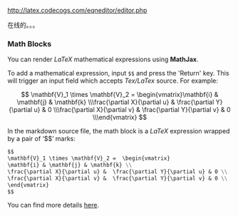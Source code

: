 

http://latex.codecogs.com/eqneditor/editor.php

在线的。。。



### Math Blocks

You can render *LaTeX* mathematical expressions using **MathJax**.

To add a mathematical expression, input `$$` and press the 'Return' key. This will trigger an input field which accepts *Tex/LaTex* source. For example:


$$
\mathbf{V}_1 \times \mathbf{V}_2 =  \begin{vmatrix}\mathbf{i} & \mathbf{j} & \mathbf{k} \\\frac{\partial X}{\partial u} &  \frac{\partial Y}{\partial u} & 0 \\\frac{\partial X}{\partial v} &  \frac{\partial Y}{\partial v} & 0 \\\end{vmatrix}
$$


In the markdown source file, the math block is a *LaTeX* expression wrapped by a pair of ‘$$’ marks:

``` markdown
$$
\mathbf{V}_1 \times \mathbf{V}_2 =  \begin{vmatrix}
\mathbf{i} & \mathbf{j} & \mathbf{k} \\
\frac{\partial X}{\partial u} &  \frac{\partial Y}{\partial u} & 0 \\
\frac{\partial X}{\partial v} &  \frac{\partial Y}{\partial v} & 0 \\
\end{vmatrix}
$$
```

You can find more details [here](http://support.typora.io/Math/).





